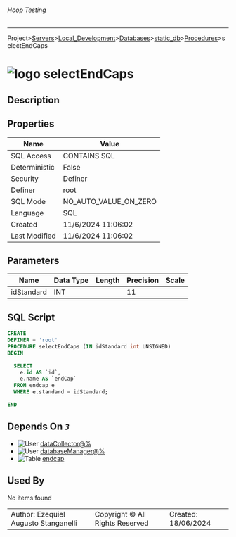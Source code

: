 ###### Hoop Testing
___
Project>[Servers](../../../../Servers.md)>[Local_Development](../../../Local_Development.md)>[Databases](../../Databases.md)>[static_db](../static_db.md)>[Procedures](Procedures.md)>selectEndCaps


# ![logo](../../../../../Images/procedure64.svg) selectEndCaps

## <a name="#Description"></a>Description
> 
## <a name="#Properties"></a>Properties
|Name|Value|
|---|---|
|SQL Access|CONTAINS SQL|
|Deterministic|False|
|Security|Definer|
|Definer|root|
|SQL Mode|NO_AUTO_VALUE_ON_ZERO|
|Language|SQL|
|Created|11/6/2024 11:06:02|
|Last Modified|11/6/2024 11:06:02|


## <a name="#Parameters"></a>Parameters
|Name|Data Type|Length|Precision|Scale|
|---|---|---|---|---|
|idStandard|INT||11||

## <a name="#SqlScript"></a>SQL Script
```SQL
CREATE
DEFINER = 'root'
PROCEDURE selectEndCaps (IN idStandard int UNSIGNED)
BEGIN

  SELECT
    e.id AS `id`,
    e.name AS `endCap`
  FROM endcap e
  WHERE e.standard = idStandard;

END
```

## <a name="#DependsOn"></a>Depends On _`3`_
- ![User](../../../../../Images/user.svg) [dataCollector@%](../../../Users/dataCollector@%.md)
- ![User](../../../../../Images/user.svg) [databaseManager@%](../../../Users/databaseManager@%.md)
- ![Table](../../../../../Images/table.svg) [endcap](../Tables/endcap.md)


## <a name="#UsedBy"></a>Used By
No items found

||||
|---|---|---|
|Author: Ezequiel Augusto Stanganelli|Copyright © All Rights Reserved|Created: 18/06/2024|